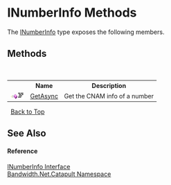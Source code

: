 ﻿# INumberInfo Methods
 

The <a href ="T_Bandwidth_Net_Catapult_INumberInfo.md">INumberInfo</a> type exposes the following members.


## Methods
&nbsp;<table><tr><th></th><th>Name</th><th>Description</th></tr><tr><td>![Public method](media/pubmethod.gif "Public method")![Code example](media/CodeExample.png "Code example")</td><td><a href ="M_Bandwidth_Net_Catapult_INumberInfo_GetAsync.md">GetAsync</a></td><td>
Get the CNAM info of a number</td></tr></table>&nbsp;
<a href="#inumberinfo-methods">Back to Top</a>

## See Also


#### Reference
<a href ="T_Bandwidth_Net_Catapult_INumberInfo.md">INumberInfo Interface</a><br /><a href ="N_Bandwidth_Net_Catapult.md">Bandwidth.Net.Catapult Namespace</a><br />